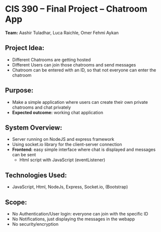 # CIS 390 – Final Project – Chatroom App

**Team:** Aashir Tuladhar, Luca Raichle, Omer Fehmi Aykan

## Project Idea:
- Different Chatrooms are getting hosted
- Different Users can join those chatrooms and send messages
- Chatroom can be entered with an ID, so that not everyone can enter the chatroom

## Purpose:
- Make a simple application where users can create their own private chatrooms and chat privately
- **Expected outcome:** working chat application

## System Overview:
- Server running on NodeJS and express framework
- Using socket.io library for the client-server connection
- **Frontend:** easy simple interface where chat is displayed and messages can be sent
  - Html script with JavaScript (eventListener)

## Technologies Used:
- JavaScript, Html, NodeJs, Express, Socket.io, (Bootstrap)

## Scope:
- No Authentication/User login: everyone can join with the specific ID
- No Notifications, just displaying the messages in the webapp
- No security/encryption
